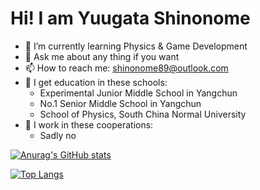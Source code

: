 # Hi! I am Yuugata Shinonome

- 🌱 I’m currently learning Physics & Game Development
- 💬 Ask me about any thing if you want
- 📫 How to reach me: <shinonome89@outlook.com>
- 🏫 I get education in these schools:
  - Experimental Junior Middle School in Yangchun
  - No.1 Senior Middle School in Yangchun
  - School of Physics, South China Normal University
- 🏢 I work in these cooperations:
  - Sadly no

[![Anurag's GitHub stats](https://github-readme-stats.vercel.app/api?username=Shinonome28&show_icons=true)](https://github.com/anuraghazra/github-readme-stats)

[![Top Langs](https://github-readme-stats.vercel.app/api/top-langs/?username=Shinonome28)](https://github.com/anuraghazra/github-readme-stats)